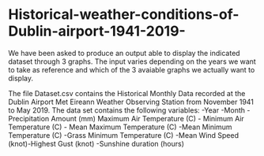 
# Historical-weather-conditions-of-Dublin-airport-1941-2019-

We have been asked to produce an output able to display the indicated dataset through 3 graphs. The input varies depending on the years we want to take as reference and which of the 3 avaiable graphs we actually want to display.

The file Dataset.csv contains the Historical Monthly Data recorded at the Dublin Airport Met Eireann Weather Observing Station from November 1941 to May 2019. The data set contains the following variables:  -Year -Month -Precipitation Amount (mm)  Maximum Air Temperature (C) - Minimum Air Temperature (C) - Mean Maximum Temperature (C)  -Mean Minimum Temperature (C) -Grass Minimum Temperature (C) -Mean Wind Speed (knot)-Highest Gust (knot) -Sunshine duration (hours)
